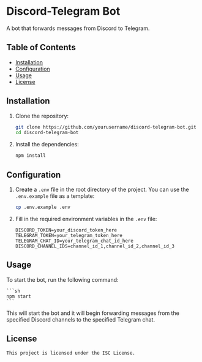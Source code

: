 # Discord-Telegram Bot

A bot that forwards messages from Discord to Telegram.

## Table of Contents

-   [Installation](#installation)
-   [Configuration](#configuration)
-   [Usage](#usage)
-   [License](#license)

## Installation

1. Clone the repository:

    ```sh
    git clone https://github.com/yourusername/discord-telegram-bot.git
    cd discord-telegram-bot
    ```

2. Install the dependencies:
    ```sh
    npm install
    ```

## Configuration

1. Create a `.env` file in the root directory of the project. You can use the `.env.example` file as a template:

    ```sh
    cp .env.example .env
    ```

2. Fill in the required environment variables in the `.env` file:

    ```env
    DISCORD_TOKEN=your_discord_token_here
    TELEGRAM_TOKEN=your_telegram_token_here
    TELEGRAM_CHAT_ID=your_telegram_chat_id_here
    DISCORD_CHANNEL_IDS=channel_id_1,channel_id_2,channel_id_3
    ```

## Usage

To start the bot, run the following command:

    ```sh
    npm start
    ```

This will start the bot and it will begin forwarding messages from the specified Discord channels to the specified Telegram chat.

## License

    This project is licensed under the ISC License.
